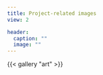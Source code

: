 ```yaml
---
title: Project-related images
view: 2

header:
  caption: ""
  image: ""
---
```



{{< gallery "art" >}}
